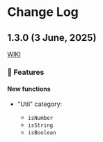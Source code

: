 # Change Log

## 1.3.0 (3 June, 2025)

[WIKI](https://github.com/or-temka/shegit/wiki/Changelog#v130)

### 🚀 Features

#### New functions

- "Util" category:

  - `isNumber`
  - `isString`
  - `isBoolean`
